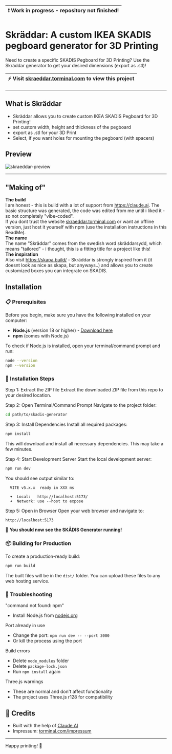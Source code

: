 | :exclamation:        Work in progress - repository not finished!  |
|------------------------------------------|


# Skräddar: A custom IKEA SKADIS pegboard generator for 3D Printing
Need to create a specific SKADIS Pegboard for 3D Printing? Use the Skräddar generator to get your desired dimensions (export as .stl)!

| :zap:        Visit [skraeddar.torminal.com](https://skraeddar.torminal.com) to view this project  |
|------------------------------------------|

---

## What is Skräddar
* Skräddar allows you to create custom IKEA SKADIS Pegboard for 3D Printing!
* set custom width, height and thickness of the pegboard
* export as .stl for your 3D Print
* Select, if you want holes for mounting the pegboard (with spacers)

## Preview
![skraeddar-preview](https://github.com/user-attachments/assets/655b3b70-e0e2-4c5a-81fe-cbb70849a18a)

---

## "Making of"
**The build**  
I am honest - this is build with a lot of support from https://claude.ai. The basic structure was generated, the code was edited from me until i liked it - so not completely "vibe-coded".  
If you dont trust the website [skraeddar.torminal.com](https://skraeddar.torminal.com) or want an offline version, just host it yourself with npm (use the installation instructions in this ReadMe).  
**The name**  
The name "Skräddar" comes from the swedish word skräddarsydd, which means "tailored" - i thought, this is a fitting title for a project like this!  
**The inspiration**  
Also visit https://skapa.build/ - Skräddar is strongly inspired from it (it doesnt look as nice as skapa, but anyways..) and allows you to create customized boxes you can integrate on SKADIS.  

## Installation 
### 📋 Prerequisites

Before you begin, make sure you have the following installed on your computer:

- **Node.js** (version 18 or higher) - [Download here](https://nodejs.org/)
- **npm** (comes with Node.js)

To check if Node.js is installed, open your terminal/command prompt and run:
```bash
node --version
npm --version
```

### 🚀 Installation Steps

Step 1: Extract the ZIP file
Extract the downloaded ZIP file from this repo to your desired location.

Step 2: Open Terminal/Command Prompt
Navigate to the project folder:
```bash
cd path/to/skadis-generator
```

Step 3: Install Dependencies
Install all required packages:
```bash
npm install
```

This will download and install all necessary dependencies. This may take a few minutes.

Step 4: Start Development Server
Start the local development server:
```bash
npm run dev
```

You should see output similar to:
```
  VITE v5.x.x  ready in XXX ms

  ➜  Local:   http://localhost:5173/
  ➜  Network: use --host to expose
```

Step 5: Open in Browser
Open your web browser and navigate to:
```
http://localhost:5173
```

🎉 **You should now see the SKÅDIS Generator running!**

### 📦 Building for Production

To create a production-ready build:

```bash
npm run build
```

The built files will be in the `dist/` folder. You can upload these files to any web hosting service.

### 🐛 Troubleshooting

"command not found: npm"
- Install Node.js from [nodejs.org](https://nodejs.org/)

Port already in use
- Change the port: `npm run dev -- --port 3000`
- Or kill the process using the port

Build errors
- Delete `node_modules` folder
- Delete `package-lock.json`
- Run `npm install` again

Three.js warnings
- These are normal and don't affect functionality
- The project uses Three.js r128 for compatibility

## 🤝 Credits

- Built with the help of [Claude AI](https://claude.ai)
- Impressum: [torminal.com/impressum](https://torminal.com/impressum/)

---

Happy printing! 🎉
